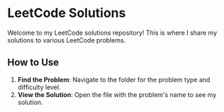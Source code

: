 # LeetCode Solutions

Welcome to my LeetCode solutions repository! This is where I share my solutions to various LeetCode problems.

## How to Use

1. **Find the Problem**: Navigate to the folder for the problem type and difficulty level.
2. **View the Solution**: Open the file with the problem's name to see my solution.
